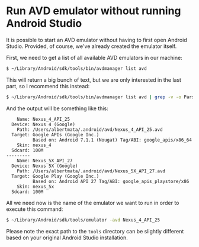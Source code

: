 # Run AVD emulator without running Android Studio

It is possible to start an AVD emulator without having to first open Android Studio. Provided, of course, we've already created the emulator itself.

First, we need to get a list of all available AVD emulators in our machine:

```bash
$ ~/Library/Android/sdk/tools/bin/avdmanager list avd
```

This will return a big bunch of text, but we are only interested in the last part, so I recommend this instead:

```bash
$ ~/Library/Android/sdk/tools/bin/avdmanager list avd | grep -v -o Parsing.*
```

And the output will be something like this:

```
    Name: Nexus_4_API_25
  Device: Nexus 4 (Google)
    Path: /Users/albertmata/.android/avd/Nexus_4_API_25.avd
  Target: Google APIs (Google Inc.)
          Based on: Android 7.1.1 (Nougat) Tag/ABI: google_apis/x86_64
    Skin: nexus_4
  Sdcard: 100M
---------
    Name: Nexus_5X_API_27
  Device: Nexus 5X (Google)
    Path: /Users/albertmata/.android/avd/Nexus_5X_API_27.avd
  Target: Google Play (Google Inc.)
          Based on: Android API 27 Tag/ABI: google_apis_playstore/x86
    Skin: nexus_5x
  Sdcard: 100M
```

All we need now is the name of the emulator we want to run in order to execute this command:

```bash
$ ~/Library/Android/sdk/tools/emulator -avd Nexus_4_API_25
```

Please note the exact path to the `tools` directory can be slightly different based on your original Android Studio installation.
